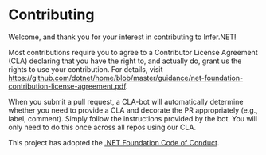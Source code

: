 # Contributing

Welcome, and thank you for your interest in contributing to Infer&#46;NET!

Most contributions require you to agree to a
Contributor License Agreement (CLA) declaring that you have the right to, and actually do, grant us
the rights to use your contribution. For details, visit https://github.com/dotnet/home/blob/master/guidance/net-foundation-contribution-license-agreement.pdf.

When you submit a pull request, a CLA-bot will automatically determine whether you need to provide
a CLA and decorate the PR appropriately (e.g., label, comment). Simply follow the instructions
provided by the bot. You will only need to do this once across all repos using our CLA.

This project has adopted the [.NET Foundation Code of Conduct](https://dotnetfoundation.org/code-of-conduct).